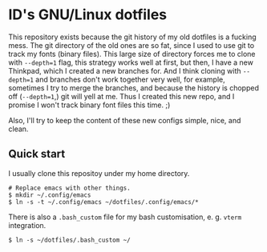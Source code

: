 # ID's GNU/Linux dotfiles

This repository exists because the git history of my old dotfiles is a
fucking mess. The git directory of the old ones are so fat, since I
used to use git to track my fonts (binary files). This large size of
directory forces me to clone with `--depth=1` flag, this strategy
works well at first, but then, I have a new Thinkpad, which I created
a new branches for. And I think cloning with `--depth=1` and branches
don't work together very well, for example, sometimes I try to merge
the branches, and because the history is chopped off (`--depth=1`,)
git will yell at me. Thus I created this new repo, and I promise I
won't track binary font files this time. ;)

Also, I'll try to keep the content of these new configs simple, nice,
and clean.

## Quick start

I usually clone this repositoy under my home directory.

```console
# Replace emacs with other things.
$ mkdir ~/.config/emacs
$ ln -s -t ~/.config/emacs ~/dotfiles/.config/emacs/*
```

There is also a `.bash_custom` file for my bash customisation, e. g.
`vterm` integration.

```console
$ ln -s ~/dotfiles/.bash_custom ~/
```
